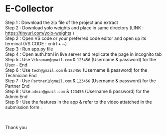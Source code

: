 

# E-Collector

Step 1 : Download the zip file of the project and extract <br>
Step 2 : Download yolo weights and place in same directory (LINK : https://tinyurl.com/yolo-weights ) <br>
Step 2 : Open VS code or your preferred code editor and open up its terminal (VS CODE : cntrl + ~)<br>
Step 3 : Run app.py file <br>
Step 4 : Open auth.html in live server and replicate the page in incognito tab<br>
Step 5 : Use `Vikraman@gmail.com` & `123456` (Username & password) for the User - End <br>
Step 6 : Use `tech@gmail.com` & `123456` (Username & password) for the Technician End<br>
Step 7 : Use `Partner1@gmail.com` & `123456` (Username & password) for the Partner End<br>
Step 8 : Use `admin@gmail.com` & `123456` (Username & password) for the Admin End<br>
Step 9 : Use the features in the app & refer to the video attatched in the submission form .<br><br><br>


Thank you
